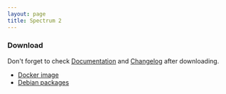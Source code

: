 ```yaml
---
layout: page
title: Spectrum 2
---
```


### Download

Don't forget to check [Documentation](/documentation) and [Changelog](https://github.com/SpectrumIM/spectrum2/releases/latest) after downloading.

* [Docker image](/documentation/installation/docker.html)
* [Debian packages](/documentation/installation/packages_debian_ubuntu.html)
